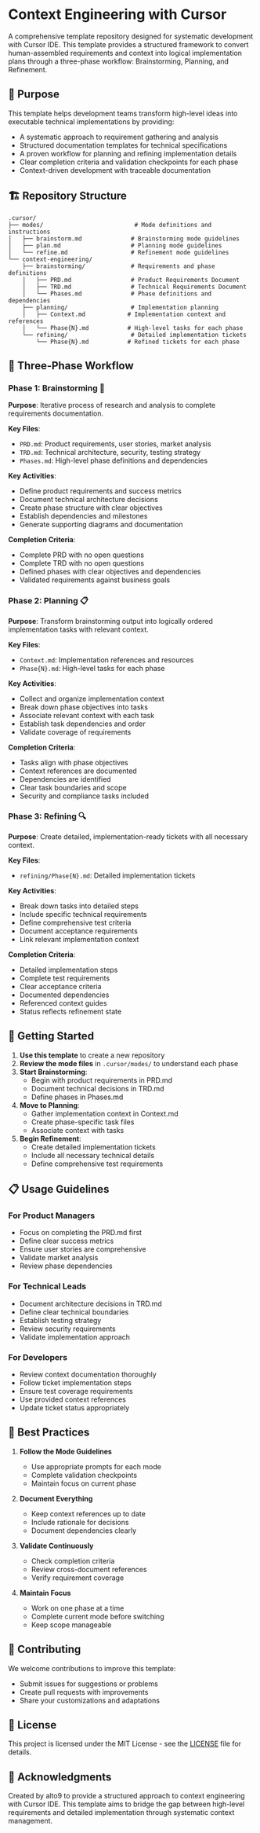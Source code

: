 # Context Engineering with Cursor

A comprehensive template repository designed for systematic development with Cursor IDE. This template provides a structured framework to convert human-assembled requirements and context into logical implementation plans through a three-phase workflow: Brainstorming, Planning, and Refinement.

## 🎯 Purpose

This template helps development teams transform high-level ideas into executable technical implementations by providing:
- A systematic approach to requirement gathering and analysis
- Structured documentation templates for technical specifications
- A proven workflow for planning and refining implementation details
- Clear completion criteria and validation checkpoints for each phase
- Context-driven development with traceable documentation

## 🏗️ Repository Structure

```
.cursor/
├── modes/                          # Mode definitions and instructions
│   ├── brainstorm.md              # Brainstorming mode guidelines
│   ├── plan.md                    # Planning mode guidelines
│   └── refine.md                  # Refinement mode guidelines
└── context-engineering/
    ├── brainstorming/             # Requirements and phase definitions
    │   ├── PRD.md                 # Product Requirements Document
    │   ├── TRD.md                 # Technical Requirements Document
    │   └── Phases.md              # Phase definitions and dependencies
    ├── planning/                  # Implementation planning
    │   ├── Context.md            # Implementation context and references
    │   └── Phase{N}.md           # High-level tasks for each phase
    └── refining/                  # Detailed implementation tickets
        └── Phase{N}.md           # Refined tickets for each phase
```

## 🔄 Three-Phase Workflow

### Phase 1: Brainstorming 🧠

**Purpose**: Iterative process of research and analysis to complete requirements documentation.

**Key Files**:
- `PRD.md`: Product requirements, user stories, market analysis
- `TRD.md`: Technical architecture, security, testing strategy
- `Phases.md`: High-level phase definitions and dependencies

**Key Activities**:
- Define product requirements and success metrics
- Document technical architecture decisions
- Create phase structure with clear objectives
- Establish dependencies and milestones
- Generate supporting diagrams and documentation

**Completion Criteria**:
- Complete PRD with no open questions
- Complete TRD with no open questions
- Defined phases with clear objectives and dependencies
- Validated requirements against business goals

### Phase 2: Planning 📋

**Purpose**: Transform brainstorming output into logically ordered implementation tasks with relevant context.

**Key Files**:
- `Context.md`: Implementation references and resources
- `Phase{N}.md`: High-level tasks for each phase

**Key Activities**:
- Collect and organize implementation context
- Break down phase objectives into tasks
- Associate relevant context with each task
- Establish task dependencies and order
- Validate coverage of requirements

**Completion Criteria**:
- Tasks align with phase objectives
- Context references are documented
- Dependencies are identified
- Clear task boundaries and scope
- Security and compliance tasks included

### Phase 3: Refining 🔍

**Purpose**: Create detailed, implementation-ready tickets with all necessary context.

**Key Files**:
- `refining/Phase{N}.md`: Detailed implementation tickets

**Key Activities**:
- Break down tasks into detailed steps
- Include specific technical requirements
- Define comprehensive test criteria
- Document acceptance requirements
- Link relevant implementation context

**Completion Criteria**:
- Detailed implementation steps
- Complete test requirements
- Clear acceptance criteria
- Documented dependencies
- Referenced context guides
- Status reflects refinement state

## 🚀 Getting Started

1. **Use this template** to create a new repository
2. **Review the mode files** in `.cursor/modes/` to understand each phase
3. **Start Brainstorming**:
   - Begin with product requirements in PRD.md
   - Document technical decisions in TRD.md
   - Define phases in Phases.md
4. **Move to Planning**:
   - Gather implementation context in Context.md
   - Create phase-specific task files
   - Associate context with tasks
5. **Begin Refinement**:
   - Create detailed implementation tickets
   - Include all necessary technical details
   - Define comprehensive test requirements

## 📋 Usage Guidelines

### For Product Managers
- Focus on completing the PRD.md first
- Define clear success metrics
- Ensure user stories are comprehensive
- Validate market analysis
- Review phase dependencies

### For Technical Leads
- Document architecture decisions in TRD.md
- Define clear technical boundaries
- Establish testing strategy
- Review security requirements
- Validate implementation approach

### For Developers
- Review context documentation thoroughly
- Follow ticket implementation steps
- Ensure test coverage requirements
- Use provided context references
- Update ticket status appropriately

## 🎯 Best Practices

1. **Follow the Mode Guidelines**
   - Use appropriate prompts for each mode
   - Complete validation checkpoints
   - Maintain focus on current phase

2. **Document Everything**
   - Keep context references up to date
   - Include rationale for decisions
   - Document dependencies clearly

3. **Validate Continuously**
   - Check completion criteria
   - Review cross-document references
   - Verify requirement coverage

4. **Maintain Focus**
   - Work on one phase at a time
   - Complete current mode before switching
   - Keep scope manageable

## 🤝 Contributing

We welcome contributions to improve this template:
- Submit issues for suggestions or problems
- Create pull requests with improvements
- Share your customizations and adaptations

## 📄 License

This project is licensed under the MIT License - see the [LICENSE](LICENSE) file for details.

## 🙏 Acknowledgments

Created by alto9 to provide a structured approach to context engineering with Cursor IDE. This template aims to bridge the gap between high-level requirements and detailed implementation through systematic context management.